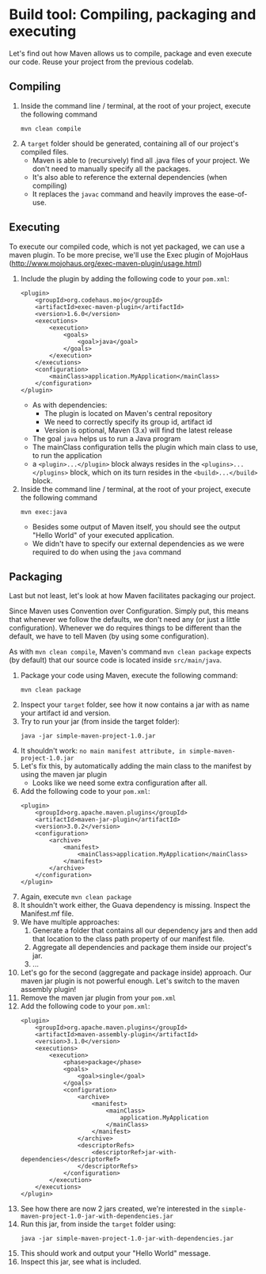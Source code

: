 # Build tool: Compiling, packaging and executing

Let's find out how Maven allows us to compile, package and even execute our code.
Reuse your project from the previous codelab.

## Compiling

1. Inside the command line / terminal, at the root of your project, execute the following command
    ```
    mvn clean compile
    ```
2. A `target` folder should be generated, containing all of our project's compiled files.
    - Maven is able to (recursively) find all .java files of your project. We don't need to manually specify all the packages.
    - It's also able to reference the external dependencies (when compiling)
    - It replaces the ``javac`` command and heavily improves the ease-of-use.
    
## Executing

To execute our compiled code, which is not yet packaged, we can use a maven plugin.
To be more precise, we'll use the Exec plugin of MojoHaus (http://www.mojohaus.org/exec-maven-plugin/usage.html)

1. Include the plugin by adding the following code to your `pom.xml`:
    ``` 
    <plugin>
        <groupId>org.codehaus.mojo</groupId>
        <artifactId>exec-maven-plugin</artifactId>
        <version>1.6.0</version>
        <executions>
            <execution>
                <goals>
                    <goal>java</goal>
                </goals>
            </execution>
        </executions>
        <configuration>
            <mainClass>application.MyApplication</mainClass>
        </configuration>
    </plugin>
    ```
    - As with dependencies: 
        - The plugin is located on Maven's central repository
        - We need to correctly specify its group id, artifact id
        - Version is optional, Maven (3.x) will find the latest release
    - The goal `java` helps us to run a Java program
    - The mainClass configuration tells the plugin which main class to use, to run the application
    - a `<plugin>...</plugin>` block always resides in the `<plugins>...</plugins>` block, 
    which on its turn resides in the `<build>...</build>` block.
2. Inside the command line / terminal, at the root of your project, execute the following command
   ```
   mvn exec:java
   ```
   - Besides some output of Maven itself, you should see the output "Hello World" of your executed application.
   - We didn't have to specify our external dependencies as we were required to do when using the `java` command
   
## Packaging

Last but not least, let's look at how Maven facilitates packaging our project.

Since Maven uses Convention over Configuration.
Simply put, this means that whenever we follow the defaults, we don't need any (or just a little configuration).
Whenever we do requires things to be different than the default, we have to tell Maven (by using some configuration).

As with `mvn clean compile`, Maven's command `mvn clean package` expects (by default) 
that our source code is located inside `src/main/java`.

1. Package your code using Maven, execute the following command:
    ```
    mvn clean package
    ```
2. Inspect your `target` folder, see how it now contains a jar with as name your artifact id and version.
3. Try to run your jar (from inside the target folder):
    ```
    java -jar simple-maven-project-1.0.jar
    ```
4. It shouldn't work: `no main manifest attribute, in simple-maven-project-1.0.jar`
5. Let's fix this, by automatically adding the main class to the manifest by using the maven jar plugin
    - Looks like we need some extra configuration after all.
6. Add the following code to your `pom.xml`:
    ```
    <plugin>
        <groupId>org.apache.maven.plugins</groupId>
        <artifactId>maven-jar-plugin</artifactId>
        <version>3.0.2</version>
        <configuration>
            <archive>
                <manifest>
                    <mainClass>application.MyApplication</mainClass>
                </manifest>
            </archive>
        </configuration>
    </plugin>
    ```
7. Again, execute `mvn clean package`
8. It shouldn't work either, the Guava dependency is missing. Inspect the Manifest.mf file.
9. We have multiple approaches: 
    1. Generate a folder that contains all our dependency jars and then add that location to the class path property of our manifest file.
    2. Aggregate all dependencies and package them inside our project's jar.
    3. ...
10. Let's go for the second (aggregate and package inside) approach. Our maven jar plugin is not powerful enough. 
Let's switch to the maven assembly plugin!
11. Remove the maven jar plugin from your `pom.xml`
12. Add the following code to your `pom.xml`:
    ```
    <plugin>
        <groupId>org.apache.maven.plugins</groupId>
        <artifactId>maven-assembly-plugin</artifactId>
        <version>3.1.0</version>
        <executions>
            <execution>
                <phase>package</phase>
                <goals>
                    <goal>single</goal>
                </goals>
                <configuration>
                    <archive>
                        <manifest>
                            <mainClass>
                                application.MyApplication
                            </mainClass>
                        </manifest>
                    </archive>
                    <descriptorRefs>
                        <descriptorRef>jar-with-dependencies</descriptorRef>
                    </descriptorRefs>
                </configuration>
            </execution>
        </executions>
    </plugin>
    ```
13. See how there are now 2 jars created, we're interested in the `simple-maven-project-1.0-jar-with-dependencies.jar`
14. Run this jar, from inside the `target` folder using:
    ```
    java -jar simple-maven-project-1.0-jar-with-dependencies.jar
    ```
15. This should work and output your "Hello World" message.
16. Inspect this jar, see what is included.
   
